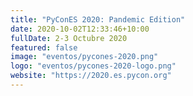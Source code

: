 ```yaml
---
title: "PyConES 2020: Pandemic Edition"
date: 2020-10-02T12:33:46+10:00
fullDate: 2-3 Octubre 2020
featured: false
image: "eventos/pycones-2020.png"
logo: "eventos/pycones-2020-logo.png"
website: "https://2020.es.pycon.org"
---
```

